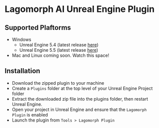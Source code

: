 # Lagomorph AI Unreal Engine Plugin

## Supported Plaftorms
- Windows
    - Unreal Engine 5.4 (latest release [here](https://github.com/LagomorphAI/unreal-engine-plugin-install/releases/download/v1.0.0/lagomorph_plugin_v1_0_0_win_5_4.zip))
    - Unreal Engine 5.5 (latest release [here](https://github.com/LagomorphAI/unreal-engine-plugin-install/releases/download/v1.0.0/lagomorph_plugin_v1_0_0_win_5_5.zip))
- Mac and Linux coming soon. Watch this space!

## Installation
 - Download the zipped plugin to your machine
 - Create a ``Plugins`` folder at the top level of your Unreal Engine Project folder
 - Extract the downloaded zip file into the plugins folder, then restart Unreal Engine.
 - Open your project in Unreal Engine and ensure that the ``Lagomorph Plugin`` is enabled
 - Launch the plugin from ``Tools > Lagomorph Plugin`` 
